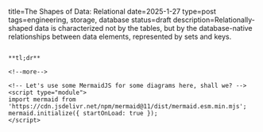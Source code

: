 title=The Shapes of Data: Relational
date=2025-1-27
type=post
tags=engineering, storage, database
status=draft
description=Relationally-shaped data is characterized not by the tables, but by the database-native relationships between data elements, represented by sets and keys.
~~~~~~

**tl;dr** 

<!--more-->

<!-- Let's use some MermaidJS for some diagrams here, shall we? -->
<script type="module">
import mermaid from 'https://cdn.jsdelivr.net/npm/mermaid@11/dist/mermaid.esm.min.mjs';
mermaid.initialize({ startOnLoad: true });
</script>

